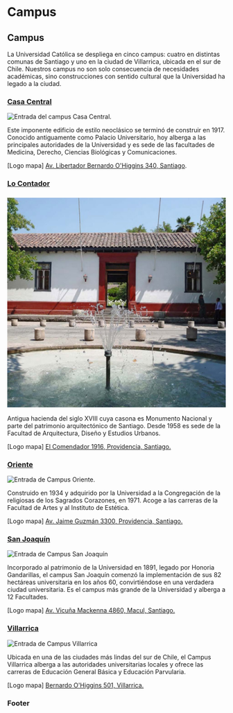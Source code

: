 # Campus

## Campus

La Universidad Católica se despliega en cinco campus: cuatro en distintas comunas de Santiago y uno en la ciudad de Villarrica, ubicada en el sur de Chile. Nuestros campus no son solo consecuencia de necesidades académicas, sino construcciones con sentido cultural que la Universidad ha legado a la ciudad.

### [Casa Central](campus-casa-central.md)

![Entrada del campus Casa Central.](../../.gitbook/assets/_mg_4056.jpg)

Este imponente edificio de estilo neoclásico se terminó de construir en 1917. Conocido antiguamente como Palacio Universitario, hoy alberga a las principales autoridades de la Universidad y es sede de las facultades de Medicina, Derecho, Ciencias Biológicas y Comunicaciones.

\[Logo mapa\] [Av. Libertador Bernardo O'Higgins 340, Santiago](https://www.google.cl/maps/place/Av+Libertador+Bernardo+O'Higgins+340,+Santiago,+Regi%C3%B3n+Metropolitana/@-33.4408939,-70.6431538,17z/data=!3m1!4b1!4m5!3m4!1s0x9662c59eeca17e9d:0xeade5bbaf5953588!8m2!3d-33.4408984!4d-70.6409651). 

### [Lo Contador](campus-lo-contador.md)

### 

![Entrada del campus Lo Contador.](../../.gitbook/assets/lo_contador_1.jpg)

Antigua hacienda del siglo XVIII cuya casona es Monumento Nacional y parte del patrimonio arquitectónico de Santiago. Desde 1958 es sede de la Facultad de Arquitectura, Diseño y Estudios Urbanos.

\[Logo mapa\] [El Comendador 1916, Providencia, Santiago.](https://www.google.cl/maps/place/El+Comendador+1916,+Providencia,+Regi%C3%B3n+Metropolitana/@-33.4202473,-70.6202817,17z/data=!3m1!4b1!4m5!3m4!1s0x9662cf608d0f317b:0x844e3a8482d4800c!8m2!3d-33.4202518!4d-70.618093) 

### [Oriente](campus-oriente.md)

![Entrada de Campus Oriente.](../../.gitbook/assets/img_0732.JPG)

Construido en 1934 y adquirido por la Universidad a la Congregación de la religiosas de los Sagrados Corazones, en 1971. Acoge a las carreras de la Facultad de Artes y al Instituto de Estética.

\[Logo mapa\] [Av. Jaime Guzmán 3300, Providencia, Santiago.](https://www.google.cl/maps/place/Jaime+Guzm%C3%A1n+Err%C3%A1zuriz+3300,+%C3%91u%C3%B1oa,+Regi%C3%B3n+Metropolitana/@-33.4458333,-70.5956316,17z/data=!3m1!4b1!4m5!3m4!1s0x9662cfa321f5f359:0x44c64f9e56c6f01d!8m2!3d-33.4457885!4d-70.5937947)

### [San Joaquín](campus-san-joaquin.md)

![Entrada de Campus San Joaqu&#xED;n](../../.gitbook/assets/estatua-cristo-san-joaquin-alumnos-karina-fuenzalida.JPG)

Incorporado al patrimonio de la Universidad en 1891, legado por Honoria Gandarillas, el campus San Joaquín comenzó la implementación de sus 82 hectáreas universitaria en los años 60, convirtiéndose en una verdadera ciudad universitaria. Es el campus más grande de la Universidad y alberga a 12 Facultades.

\[Logo mapa\] [Av. Vicuña Mackenna 4860, Macul, Santiago. ](https://www.google.cl/maps/place/Av.+Vicu%C3%B1a+Mackenna+4860,+Macul,+La+Florida,+Regi%C3%B3n+Metropolitana/@-33.4996092,-70.6175415,17z/data=!4m5!3m4!1s0x9662d061059bdeef:0x748178e41aceefd3!8m2!3d-33.4995869!4d-70.6154386)

### [Villarrica](campus-villarrica.md)

![Entrada de Campus Villarrica](../../.gitbook/assets/vista-exterior-campus-villarrica-karina-fuenzalida.jpg)

Ubicada en una de las ciudades más lindas del sur de Chile, el Campus Villarrica alberga a las autoridades universitarias locales y ofrece las carreras de Educación General Básica y Educación Parvularia.

\[Logo mapa\] [Bernardo O'Higgins 501, Villarrica. ](https://www.google.cl/maps/place/Bernardo+O'Higgins+501,+Villarrica,+Regi%C3%B3n+de+la+Araucan%C3%ADa/@-39.2773735,-72.2275571,17z/data=!3m1!4b1!4m5!3m4!1s0x96146222c53527a9:0x55e9092e0fea025c!8m2!3d-39.2773735!4d-72.2253684)

### Footer







